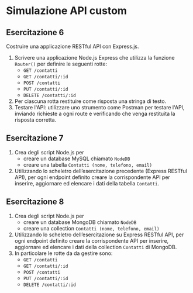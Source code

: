 # Simulazione API custom

## Esercitazione 6

Costruire una applicazione RESTful API con Express.js.

1. Scrivere una applicazione Node.js Express che utilizza la funzione `Router()` per definire le seguenti rotte:
   - `GET /contatti`
   - `GET /contatti/:id`
   - `POST /contatti`
   - `PUT /contatti/:id`
   - `DELETE /contatti/:id`
2. Per ciascuna rotta restituire come risposta una stringa di testo.
3. Testare l'API: utilizzare uno strumento come Postman per testare l'API, inviando richieste a ogni route e verificando che venga restituita la risposta corretta.

## Esercitazione 7

1. Crea degli script Node.js per
   - creare un database MySQL chiamato `NodeDB`
   - creare una tabella `Contatti (nome, telefono, email)`
2. Utilizzando lo scheletro dell’esercitazione precedente (Express RESTful API), per ogni endpoint definito creare la corrispondente API per inserire, aggiornare ed elencare i dati della tabella `Contatti`.

## Esercitazione 8

1. Crea degli script Node.js per
   - creare un database MongoDB chiamato `NodeDB`
   - creare una collection `Contatti (nome, telefono, email)`
1. Utilizzando lo scheletro dell’esercitazione su Express RESTful API, per ogni endpoint definito creare la corrispondente API per inserire, aggiornare ed elencare i dati della collection `Contatti` di MongoDB.
1. In particolare le rotte da da gestire sono:
   - `GET /contatti`
   - `GET /contatti/:id`
   - `POST /contatti`
   - `PUT /contatti/:id`
   - `DELETE /contatti/:id`
